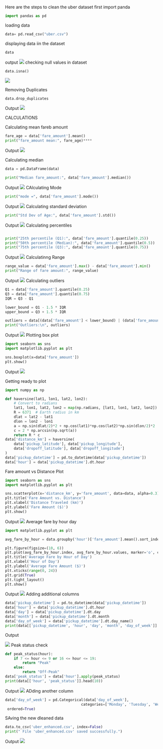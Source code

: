 Here are the steps to clean the uber dataset
first import panda
```python
import pandas as pd
```
loading data
```python
data= pd.read_csv("uber.csv")
```
displaying data iin  the  dataset
```python
data
```
output 
![](/images/data.png)
checking null values in dataset
```python
data.isna()
```
![](/images/dropping_null.png)

Removing Duplicates
```python
data.drop_duplicates
```

Output
![](/images/dropping_duplicates.png)

CALCULATIONS

Calculating mean fareb amount
```python
fare_age = data['fare_amount'].mean()
print("fare_amount mean:", fare_age)****
```
Output
![](/images/mean.png)

Calculating median
```python
data = pd.DataFrame(data)

print("Median fare_amount:", data['fare_amount'].median())  
```
Output
![](/images/median.png)
CAlculating Mode
```python
print("mode =", data['fare_amount'].mode())
```
Output
![](/images/mode.png)
Calculating standard deviation
```python
print("Std Dev of Age:", data['fare_amount'].std())
```
Output
![](/images/std_deviation.png)
Calculating percentiles
```python

print("25th percentile (Q1):", data['fare_amount'].quantile(0.25))
print("50th percentile (Median):", data['fare_amount'].quantile(0.5))
print("75th percentile (Q3):", data['fare_amount'].quantile(0.75))
```
Output
![](/images/quartiles.png)
Calculatinng Range
```python
range_value = data['fare_amount'].max() - data['fare_amount'].min()
print("Range of fare amount:", range_value)
```
Output
![](/images/range.png)
Calculating outliers
```python
Q1 = data['fare_amount'].quantile(0.25)
Q3 = data['fare_amount'].quantile(0.75)
IQR = Q3 - Q1

lower_bound = Q1 - 1.5 * IQR
upper_bound = Q3 + 1.5 * IQR

outliers = data[(data['fare_amount'] < lower_bound) | (data['fare_amount'] > upper_bound)]
print("Outliers:\n", outliers)
```
Output
![](/images/outliers.png)
Plotting box plot
```python
import seaborn as sns
import matplotlib.pyplot as plt

sns.boxplot(x=data['fare_amount'])
plt.show()
```
Output
![](/images/boxplot.png)

Getting ready to plot
```python
import numpy as np

def haversine(lat1, lon1, lat2, lon2):
    # Convert to radians
    lat1, lon1, lat2, lon2 = map(np.radians, [lat1, lon1, lat2, lon2])
    R = 6371  # Earth radius in km
    dlat = lat2 - lat1
    dlon = lon2 - lon1
    a = np.sin(dlat/2)*2 + np.cos(lat1)*np.cos(lat2)*np.sin(dlon/2)*2
    c = 2 * np.arcsin(np.sqrt(a))
    return R * c
data['distance_km'] = haversine(
    data['pickup_latitude'], data['pickup_longitude'],
    data['dropoff_latitude'], data['dropoff_longitude']
)
data['pickup_datetime'] = pd.to_datetime(data['pickup_datetime'])
data['hour'] = data['pickup_datetime'].dt.hour
```
Fare amount vs Distance Plot
```python
import seaborn as sns
import matplotlib.pyplot as plt

sns.scatterplot(x='distance_km', y='fare_amount', data=data, alpha=0.3)
plt.title('Fare Amount vs. Distance')
plt.xlabel('Distance Traveled (km)')
plt.ylabel('Fare Amount ($)')
plt.show()
```
Output
![](/images/fare_amount_vs_distance.png)
Average fare by hour day
```python
import matplotlib.pyplot as plt

avg_fare_by_hour = data.groupby('hour')['fare_amount'].mean().sort_index()

plt.figure(figsize=(10, 6))
plt.plot(avg_fare_by_hour.index, avg_fare_by_hour.values, marker='o', color='teal')
plt.title('Average Fare by Hour of Day')
plt.xlabel('Hour of Day')
plt.ylabel('Average Fare Amount ($)')
plt.xticks(range(0, 24))
plt.grid(True)
plt.tight_layout()
plt.show()
```
Output 
![](/images/average_fare_by_hour_day.png)
Adding additional columns
```python
data['pickup_datetime'] = pd.to_datetime(data['pickup_datetime'])
data['hour'] = data['pickup_datetime'].dt.hour
data['day'] = data['pickup_datetime'].dt.day
data['month'] = data['pickup_datetime'].dt.month
data['day_of_week'] = data['pickup_datetime'].dt.day_name()
print(data[['pickup_datetime', 'hour', 'day', 'month', 'day_of_week']].head())
```
Output

![](/images/adding_colums.png)
Peak status check
```python
def peak_status(hour):
    if 7 <= hour <= 9 or 16 <= hour <= 19:
        return "Peak"
    else:
        return "Off-Peak"
data['peak_status'] = data['hour'].apply(peak_status)
print(data[['hour', 'peak_status']].head(10))
```
Output
![](/images/peak_status.png)
ADding another column 
```python
data['day_of_week'] = pd.Categorical(data['day_of_week'],
                                   categories=['Monday', 'Tuesday', 'Wednesday', 'Thursday', 'Friday', 'Saturday', 'Sunday'],
 ordered=True)
```

SAving the new dleaned data
```python
data.to_csv('uber_enhanced.csv', index=False)
print(" File 'uber_enhanced.csv' saved successfully.")
```
Output
![](/images/saving.png)





